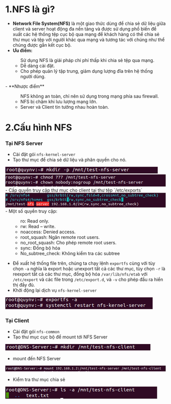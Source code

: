 # 1.NFS là gì?

- **Network File System(NFS)** là một giao thức dùng để chia sẻ dữ liệu giữa client và server hoạt động đa nền tảng và được sử dụng phổ biến để xuất các hệ thống tệp cục bộ qua mạng để khách hàng có thể chia sẻ thư mục và tệp với người khác qua mạng và tương tác với chúng như thể chúng được gắn kết cục bộ.
- **Ưu điểm:**
<ul>
  <ul> Sử dụng NFS là giải pháp chi phí thấp khi chia sẻ tệp qua mạng.
  <li> Dễ dàng cài đặt.
  <li> Cho phép quản lý tập trung, giảm dụng lượng đĩa trên hệ thống người dùng.
  </ul>
</ul>
- **Nhược điểm**
<ul>
  <ul> NFS không an toàn, chỉ nên sử dụng trong mạng phía sau firewall.
  <li> NFS bị chậm khi lưu lượng mạng lớn.
  <li> Server và Client tin tưởng nhau hoàn toàn.
  </ul>
</ul>

# 2.Cấu hình NFS

### Tại NFS Server

- Cài đặt gói `nfs-kernel-server`
- Tạo thư mục để chia sẻ dữ liệu và phân quyền cho nó.

<img src="https://github.com/lean15998/Linux/blob/main/images/25.01.PNG">

<img src="https://github.com/lean15998/Linux/blob/main/images/25.02.PNG">
<br>
- Cấp quyền truy cập thư mục cho client tại thư tệp `/etc/exports`
<br>
<img src="https://github.com/lean15998/Linux/blob/main/images/25.03.PNG">
<br>
- Một số quyền truy cập:

<ul>
  <ul> ro: Read only.
  <li> rw: Read – write.
  <li> noaccess: Denied access.
  <li> root_squash: Ngăn remote root users.
  <li> no_root_squash: Cho phép remote root users.
  <li> sync: Đồng bộ hóa
  <li> No_subtree_check: Không kiểm tra các subtree
 </ul>
</ul>

- Để xuất hệ thống file trên, chúng ta chạy lệnh `exportfs` cùng với tùy chọn `-a` nghĩa là export hoặc unexport tất cả các thư mục, tùy chọn `-r` là reexport tất cả các thư mục, đồng bộ hóa `/var/lib/nfs/etab` với `/etc/export` và các file trong `/etc/export.d`, và `-v` cho phép đầu ra hiển thị đầy đủ.
- Khởi động lại dịch vụ `nfs-kernel-server`

 <img src="https://github.com/lean15998/Linux/blob/main/images/25.04.PNG">

 
### Tại Client

- Cài đặt gói `nfs-common`
- Tạo thư mục cục bộ để mount tới NFS Server

<img src="https://github.com/lean15998/Linux/blob/main/images/25.05.PNG">
<br>

- mount đến NFS Server

<img src="https://github.com/lean15998/Linux/blob/main/images/25.06.PNG">
<br>

- Kiểm tra thư mục chia sẻ


<img src="https://github.com/lean15998/Linux/blob/main/images/25.07.PNG">
